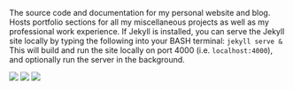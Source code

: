 The source code and documentation for my personal website and blog. Hosts portfolio sections for all my miscellaneous projects as well as my professional work experience. 
If Jekyll is installed, you can serve the Jekyll site locally by typing the following into your BASH terminal: `jekyll serve &` This will build and run the site locally on port 4000 (i.e. `localhost:4000`), and optionally run the server in the background.

<img src="https://img.shields.io/badge/Version-1.0.0-blue.svg" /> <img src="https://img.shields.io/badge/license-GNU-red.svg" /> <img src="https://img.shields.io/badge/type-project-yellow.svg" />
